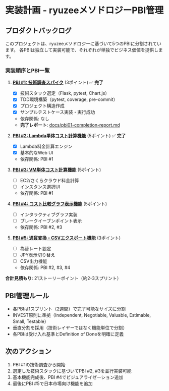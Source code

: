 # 実装計画 - ryuzeeメソドロジーPBI管理

## プロダクトバックログ

このプロジェクトは、ryuzeeメソドロジーに基づいて5つのPBIに分割されています。
各PBIは独立して実装可能で、それぞれが単独でビジネス価値を提供します。

### 実装順序とPBI一覧

1. **[PBI #1: 技術調査スパイク](PBI/PBI01.md)** (3ポイント) ✅ **完了**
   - [x] 技術スタック選定（Flask, pytest, Chart.js）
   - [x] TDD環境構築（pytest, coverage, pre-commit）
   - [x] プロジェクト構造作成
   - [x] サンプルテストケース実装・実行成功
   - 依存関係: なし
   - **完了レポート**: [docs/pbi01-completion-report.md](../docs/pbi01-completion-report.md)

2. **[PBI #2: Lambda単体コスト計算機能](PBI/PBI02.md)** (5ポイント) ✅ **完了**
   - [x] Lambda料金計算エンジン
   - [x] 基本的なWeb UI
   - 依存関係: PBI #1

3. **[PBI #3: VM単体コスト計算機能](PBI/PBI03.md)** (5ポイント)
   - [ ] EC2/さくらクラウド料金計算
   - [ ] インスタンス選択UI
   - 依存関係: PBI #1

4. **[PBI #4: コスト比較グラフ表示機能](PBI/PBI04.md)** (5ポイント)
   - [ ] インタラクティブグラフ実装
   - [ ] ブレークイーブンポイント表示
   - 依存関係: PBI #2, #3

5. **[PBI #5: 通貨変換・CSVエクスポート機能](PBI/PBI05.md)** (3ポイント)
   - [ ] 為替レート設定
   - [ ] JPY表示切り替え
   - [ ] CSV出力機能
   - 依存関係: PBI #2, #3, #4

**合計見積もり**: 21ストーリーポイント（約2-3スプリント）

## PBI管理ルール

- 各PBIは1スプリント（2週間）で完了可能なサイズに分割
- INVEST原則に準拠（Independent, Negotiable, Valuable, Estimable, Small, Testable）
- 垂直分割を採用（技術レイヤーではなく機能単位で分割）
- 各PBIは受け入れ基準とDefinition of Doneを明確に定義

## 次のアクション

1. PBI #1の技術調査から開始
2. 選定した技術スタックに基づいてPBI #2, #3を並行実装可能
3. 基本機能完成後、PBI #4でビジュアライゼーション追加
4. 最後にPBI #5で日本市場向け機能を追加